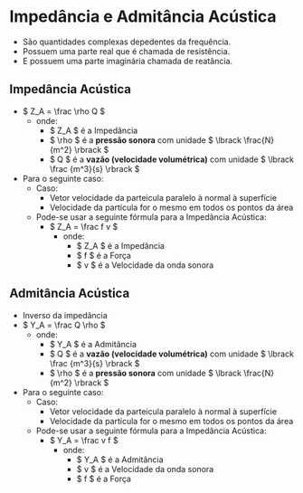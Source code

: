 # Impedância e Admitância Acústica
- São quantidades complexas depedentes da frequência.
- Possuem uma parte real que é chamada de resistência.
- E possuem uma parte imaginária chamada de reatância.

## Impedância Acústica
-  $ Z_A = \frac \rho Q $
    - onde:
        - $ Z_A $ é a Impedância
        - $ \rho $ é a **pressão sonora** com unidade $ \lbrack \frac{N}{m^2} \rbrack $ 
        - $ Q $ é a **vazão (velocidade volumétrica)** com unidade $ \lbrack \frac {m^3}{s} \rbrack $
- Para o seguinte caso:
    - Caso:
        - Vetor velocidade da parteicula paralelo à normal à superfície
        - Velocidade da partícula for o mesmo em todos os pontos da área
    - Pode-se usar a seguinte fórmula para a Impedância Acústica:
        - $ Z_A = \frac f v $
            - onde:
                - $ Z_A $ é a Impedância
                - $ f $ é a Força
                - $ v $ é a Velocidade da onda sonora

## Admitância Acústica
- Inverso da impedância
-  $ Y_A = \frac Q \rho $
    - onde:
        - $ Y_A $ é a Admitância
        - $ Q $ é a **vazão (velocidade volumétrica)** com unidade $ \lbrack \frac {m^3}{s} \rbrack $
        - $ \rho $ é a **pressão sonora** com unidade $ \lbrack \frac{N}{m^2} \rbrack $ 
- Para o seguinte caso:
    - Caso:
        - Vetor velocidade da parteicula paralelo à normal à superfície
        - Velocidade da partícula for o mesmo em todos os pontos da área
    - Pode-se usar a seguinte fórmula para a Impedância Acústica:
        - $ Y_A = \frac v f $
            - onde:
                - $ Y_A $ é a Admitância
                - $ v $ é a Velocidade da onda sonora
                - $ f $ é a Força
